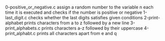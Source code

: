 0-positive_or_negative.c assign a random number to the variable n each time it is executed and checks if the number is positive or negative
1-last_digit.c checks whether the last digits satisfies given conditions
2-print-alphabet prints characters from a to z followed by a new line
3-print_alphabets.c prints characters a-z followed by their uppercase
4-print_alphabt.c prints all characters apart from e and q
